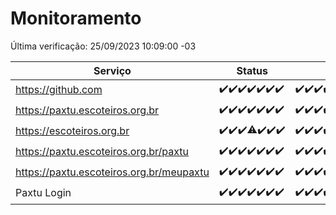 # Monitoramento

Última verificação: 25/09/2023 10:09:00 -03

|Serviço|Status|Últimas 24h|
|---|---|---|
|https://github.com|<span title="2023-09-18: OK=24">✔️</span><span title="2023-09-19: OK=24">✔️</span><span title="2023-09-20: OK=24">✔️</span><span title="2023-09-21: OK=24">✔️</span><span title="2023-09-22: OK=24">✔️</span><span title="2023-09-23: OK=24">✔️</span><span title="2023-09-24: OK=14">✔️</span>|<span title="24/09/2023 11:03:00 -03 : 200">✔️</span><span title="24/09/2023 12:03:00 -03 : 200">✔️</span><span title="24/09/2023 13:06:00 -03 : 200">✔️</span><span title="24/09/2023 14:03:00 -03 : 200">✔️</span><span title="24/09/2023 15:06:00 -03 : 200">✔️</span><span title="24/09/2023 16:02:00 -03 : 200">✔️</span><span title="24/09/2023 17:04:00 -03 : 200">✔️</span><span title="24/09/2023 18:02:00 -03 : 200">✔️</span><span title="24/09/2023 19:03:00 -03 : 200">✔️</span><span title="24/09/2023 20:03:00 -03 : 200">✔️</span><span title="24/09/2023 21:29:00 -03 : 200">✔️</span><span title="24/09/2023 22:41:00 -03 : 200">✔️</span><span title="24/09/2023 23:14:00 -03 : 200">✔️</span><span title="25/09/2023 00:06:00 -03 : 200">✔️</span><span title="25/09/2023 01:07:00 -03 : 200">✔️</span><span title="25/09/2023 02:05:00 -03 : 200">✔️</span><span title="25/09/2023 03:08:00 -03 : 200">✔️</span><span title="25/09/2023 04:05:00 -03 : 200">✔️</span><span title="25/09/2023 05:09:00 -03 : 200">✔️</span><span title="25/09/2023 06:06:00 -03 : 200">✔️</span><span title="25/09/2023 07:06:00 -03 : 200">✔️</span><span title="25/09/2023 08:03:00 -03 : 200">✔️</span><span title="25/09/2023 09:11:00 -03 : 200">✔️</span><span title="25/09/2023 10:09:00 -03 : 200">✔️</span>|
|https://paxtu.escoteiros.org.br|<span title="2023-09-18: OK=24">✔️</span><span title="2023-09-19: OK=24">✔️</span><span title="2023-09-20: OK=24">✔️</span><span title="2023-09-21: OK=24">✔️</span><span title="2023-09-22: OK=24">✔️</span><span title="2023-09-23: OK=24">✔️</span><span title="2023-09-24: OK=14">✔️</span>|<span title="24/09/2023 11:03:00 -03 : 200">✔️</span><span title="24/09/2023 12:03:00 -03 : 200">✔️</span><span title="24/09/2023 13:06:00 -03 : 200">✔️</span><span title="24/09/2023 14:03:00 -03 : 200">✔️</span><span title="24/09/2023 15:06:00 -03 : 200">✔️</span><span title="24/09/2023 16:02:00 -03 : 200">✔️</span><span title="24/09/2023 17:04:00 -03 : 200">✔️</span><span title="24/09/2023 18:02:00 -03 : 200">✔️</span><span title="24/09/2023 19:03:00 -03 : 200">✔️</span><span title="24/09/2023 20:03:00 -03 : 200">✔️</span><span title="24/09/2023 21:29:00 -03 : 200">✔️</span><span title="24/09/2023 22:41:00 -03 : 200">✔️</span><span title="24/09/2023 23:14:00 -03 : 200">✔️</span><span title="25/09/2023 00:06:00 -03 : 200">✔️</span><span title="25/09/2023 01:07:00 -03 : 200">✔️</span><span title="25/09/2023 02:05:00 -03 : 200">✔️</span><span title="25/09/2023 03:08:00 -03 : 200">✔️</span><span title="25/09/2023 04:05:00 -03 : 200">✔️</span><span title="25/09/2023 05:09:00 -03 : 200">✔️</span><span title="25/09/2023 06:06:00 -03 : 200">✔️</span><span title="25/09/2023 07:06:00 -03 : 200">✔️</span><span title="25/09/2023 08:03:00 -03 : 200">✔️</span><span title="25/09/2023 09:11:00 -03 : 200">✔️</span><span title="25/09/2023 10:09:00 -03 : 200">✔️</span>|
|https://escoteiros.org.br|<span title="2023-09-18: OK=24">✔️</span><span title="2023-09-19: OK=24">✔️</span><span title="2023-09-20: OK=24">✔️</span><span title="2023-09-21: OK=23, Falhas=1">⚠️</span><span title="2023-09-22: OK=24">✔️</span><span title="2023-09-23: OK=24">✔️</span><span title="2023-09-24: OK=14">✔️</span>|<span title="24/09/2023 11:03:00 -03 : 200">✔️</span><span title="24/09/2023 12:03:00 -03 : 200">✔️</span><span title="24/09/2023 13:06:00 -03 : 200">✔️</span><span title="24/09/2023 14:03:00 -03 : 200">✔️</span><span title="24/09/2023 15:06:00 -03 : 200">✔️</span><span title="24/09/2023 16:02:00 -03 : 200">✔️</span><span title="24/09/2023 17:04:00 -03 : 200">✔️</span><span title="24/09/2023 18:02:00 -03 : 200">✔️</span><span title="24/09/2023 19:03:00 -03 : 200">✔️</span><span title="24/09/2023 20:03:00 -03 : 200">✔️</span><span title="24/09/2023 21:29:00 -03 : 200">✔️</span><span title="24/09/2023 22:41:00 -03 : 200">✔️</span><span title="24/09/2023 23:14:00 -03 : 200">✔️</span><span title="25/09/2023 00:06:00 -03 : 200">✔️</span><span title="25/09/2023 01:07:00 -03 : 200">✔️</span><span title="25/09/2023 02:05:00 -03 : 200">✔️</span><span title="25/09/2023 03:08:00 -03 : 200">✔️</span><span title="25/09/2023 04:05:00 -03 : 200">✔️</span><span title="25/09/2023 05:09:00 -03 : 200">✔️</span><span title="25/09/2023 06:06:00 -03 : 200">✔️</span><span title="25/09/2023 07:06:00 -03 : 200">✔️</span><span title="25/09/2023 08:03:00 -03 : 200">✔️</span><span title="25/09/2023 09:11:00 -03 : 200">✔️</span><span title="25/09/2023 10:09:00 -03 : 200">✔️</span>|
|https://paxtu.escoteiros.org.br/paxtu|<span title="2023-09-18: OK=24">✔️</span><span title="2023-09-19: OK=24">✔️</span><span title="2023-09-20: OK=24">✔️</span><span title="2023-09-21: OK=24">✔️</span><span title="2023-09-22: OK=24">✔️</span><span title="2023-09-23: OK=24">✔️</span><span title="2023-09-24: OK=14">✔️</span>|<span title="24/09/2023 11:03:00 -03 : 200">✔️</span><span title="24/09/2023 12:03:00 -03 : 200">✔️</span><span title="24/09/2023 13:06:00 -03 : 200">✔️</span><span title="24/09/2023 14:03:00 -03 : 200">✔️</span><span title="24/09/2023 15:06:00 -03 : 200">✔️</span><span title="24/09/2023 16:02:00 -03 : 200">✔️</span><span title="24/09/2023 17:05:00 -03 : 200">✔️</span><span title="24/09/2023 18:02:00 -03 : 200">✔️</span><span title="24/09/2023 19:03:00 -03 : 200">✔️</span><span title="24/09/2023 20:03:00 -03 : 200">✔️</span><span title="24/09/2023 21:29:00 -03 : 200">✔️</span><span title="24/09/2023 22:41:00 -03 : 200">✔️</span><span title="24/09/2023 23:14:00 -03 : 200">✔️</span><span title="25/09/2023 00:06:00 -03 : 200">✔️</span><span title="25/09/2023 01:07:00 -03 : 200">✔️</span><span title="25/09/2023 02:05:00 -03 : 200">✔️</span><span title="25/09/2023 03:08:00 -03 : 200">✔️</span><span title="25/09/2023 04:05:00 -03 : 200">✔️</span><span title="25/09/2023 05:09:00 -03 : 200">✔️</span><span title="25/09/2023 06:06:00 -03 : 200">✔️</span><span title="25/09/2023 07:06:00 -03 : 200">✔️</span><span title="25/09/2023 08:03:00 -03 : 200">✔️</span><span title="25/09/2023 09:11:00 -03 : 200">✔️</span><span title="25/09/2023 10:09:00 -03 : 200">✔️</span>|
|https://paxtu.escoteiros.org.br/meupaxtu|<span title="2023-09-18: OK=24">✔️</span><span title="2023-09-19: OK=24">✔️</span><span title="2023-09-20: OK=24">✔️</span><span title="2023-09-21: OK=24">✔️</span><span title="2023-09-22: OK=24">✔️</span><span title="2023-09-23: OK=24">✔️</span><span title="2023-09-24: OK=14">✔️</span>|<span title="24/09/2023 11:03:00 -03 : 200">✔️</span><span title="24/09/2023 12:03:00 -03 : 200">✔️</span><span title="24/09/2023 13:06:00 -03 : 200">✔️</span><span title="24/09/2023 14:03:00 -03 : 200">✔️</span><span title="24/09/2023 15:06:00 -03 : 200">✔️</span><span title="24/09/2023 16:02:00 -03 : 200">✔️</span><span title="24/09/2023 17:05:00 -03 : 200">✔️</span><span title="24/09/2023 18:02:00 -03 : 200">✔️</span><span title="24/09/2023 19:03:00 -03 : 200">✔️</span><span title="24/09/2023 20:03:00 -03 : 200">✔️</span><span title="24/09/2023 21:29:00 -03 : 200">✔️</span><span title="24/09/2023 22:41:00 -03 : 200">✔️</span><span title="24/09/2023 23:14:00 -03 : 200">✔️</span><span title="25/09/2023 00:06:00 -03 : 200">✔️</span><span title="25/09/2023 01:07:00 -03 : 200">✔️</span><span title="25/09/2023 02:05:00 -03 : 200">✔️</span><span title="25/09/2023 03:08:00 -03 : 200">✔️</span><span title="25/09/2023 04:05:00 -03 : 200">✔️</span><span title="25/09/2023 05:09:00 -03 : 200">✔️</span><span title="25/09/2023 06:06:00 -03 : 200">✔️</span><span title="25/09/2023 07:06:00 -03 : 200">✔️</span><span title="25/09/2023 08:03:00 -03 : 200">✔️</span><span title="25/09/2023 09:11:00 -03 : 200">✔️</span><span title="25/09/2023 10:09:00 -03 : 200">✔️</span>|
|Paxtu Login|<span title="2023-09-18: OK=24">✔️</span><span title="2023-09-19: OK=24">✔️</span><span title="2023-09-20: OK=24">✔️</span><span title="2023-09-21: OK=24">✔️</span><span title="2023-09-22: OK=24">✔️</span><span title="2023-09-23: OK=24">✔️</span><span title="2023-09-24: OK=14">✔️</span>|<span title="24/09/2023 11:03:00 -03 : 200">✔️</span><span title="24/09/2023 12:03:00 -03 : 200">✔️</span><span title="24/09/2023 13:06:00 -03 : 200">✔️</span><span title="24/09/2023 14:03:00 -03 : 200">✔️</span><span title="24/09/2023 15:06:00 -03 : 200">✔️</span><span title="24/09/2023 16:02:00 -03 : 200">✔️</span><span title="24/09/2023 17:05:00 -03 : 200">✔️</span><span title="24/09/2023 18:02:00 -03 : 200">✔️</span><span title="24/09/2023 19:03:00 -03 : 200">✔️</span><span title="24/09/2023 20:03:00 -03 : 200">✔️</span><span title="24/09/2023 21:29:00 -03 : 200">✔️</span><span title="24/09/2023 22:41:00 -03 : 200">✔️</span><span title="24/09/2023 23:14:00 -03 : 200">✔️</span><span title="25/09/2023 00:06:00 -03 : 200">✔️</span><span title="25/09/2023 01:07:00 -03 : 200">✔️</span><span title="25/09/2023 02:05:00 -03 : 200">✔️</span><span title="25/09/2023 03:08:00 -03 : 200">✔️</span><span title="25/09/2023 04:05:00 -03 : 200">✔️</span><span title="25/09/2023 05:09:00 -03 : 200">✔️</span><span title="25/09/2023 06:06:00 -03 : 200">✔️</span><span title="25/09/2023 07:06:00 -03 : 200">✔️</span><span title="25/09/2023 08:03:00 -03 : 200">✔️</span><span title="25/09/2023 09:11:00 -03 : 200">✔️</span><span title="25/09/2023 10:09:00 -03 : 200">✔️</span>|
